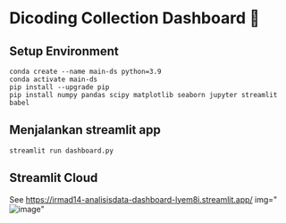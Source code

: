 # Dicoding Collection Dashboard 🌠

## Setup Environment
```
conda create --name main-ds python=3.9
conda activate main-ds
pip install --upgrade pip
pip install numpy pandas scipy matplotlib seaborn jupyter streamlit babel
```

## Menjalankan streamlit app
```
streamlit run dashboard.py
```
## Streamlit Cloud

See https://irmad14-analisisdata-dashboard-lyem8i.streamlit.app/
img="![image](https://github.com/IrmaD14/analisisdata/assets/149849696/0be0e9e2-8d2b-4b11-b43a-035905cf6c75)"


